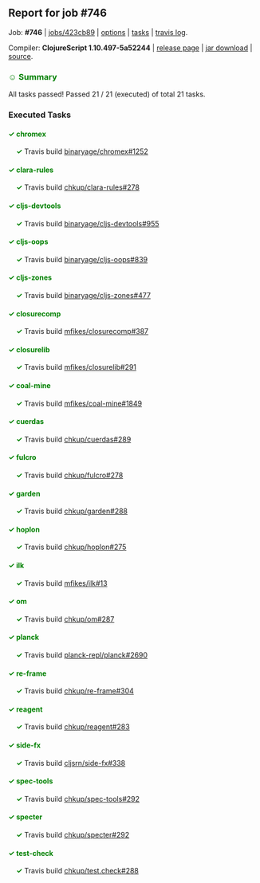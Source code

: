 ## Report for job #746

Job: **#746** | [jobs/423cb89](https://github.com/cljs-oss/canary/commit/423cb89e02e1115cc4f8dbea25c8d178fb4a0af8) | [options](options.edn) | [tasks](tasks.edn) | [travis log](https://travis-ci.org/cljs-oss/canary/builds/473247661).

Compiler: **ClojureScript 1.10.497-5a52244** | [release page](https://github.com/cljs-oss/canary/releases/tag/r1.10.497-5a52244) | [jar download](https://github.com/cljs-oss/canary/releases/download/r1.10.497-5a52244/clojurescript-1.10.497-5a52244.jar) | [source](https://github.com/clojure/clojurescript/commit/5a52244813e8351cead549de86e81b7b0032da85).

### <b style='color:green'>☺ Summary</b>

All tasks passed! Passed 21 / 21 (executed) of total 21 tasks.

### Executed Tasks

#### <b style='color:green'>&#x2713; chromex</b>
&nbsp;&nbsp;&nbsp;&nbsp;<b style='color:green'>&#x2713;</b> Travis build [binaryage/chromex#1252](https://travis-ci.org/binaryage/chromex/builds/473248713)<br>

#### <b style='color:green'>&#x2713; clara-rules</b>
&nbsp;&nbsp;&nbsp;&nbsp;<b style='color:green'>&#x2713;</b> Travis build [chkup/clara-rules#278](https://travis-ci.org/chkup/clara-rules/builds/473248715)<br>

#### <b style='color:green'>&#x2713; cljs-devtools</b>
&nbsp;&nbsp;&nbsp;&nbsp;<b style='color:green'>&#x2713;</b> Travis build [binaryage/cljs-devtools#955](https://travis-ci.org/binaryage/cljs-devtools/builds/473248719)<br>

#### <b style='color:green'>&#x2713; cljs-oops</b>
&nbsp;&nbsp;&nbsp;&nbsp;<b style='color:green'>&#x2713;</b> Travis build [binaryage/cljs-oops#839](https://travis-ci.org/binaryage/cljs-oops/builds/473248721)<br>

#### <b style='color:green'>&#x2713; cljs-zones</b>
&nbsp;&nbsp;&nbsp;&nbsp;<b style='color:green'>&#x2713;</b> Travis build [binaryage/cljs-zones#477](https://travis-ci.org/binaryage/cljs-zones/builds/473248723)<br>

#### <b style='color:green'>&#x2713; closurecomp</b>
&nbsp;&nbsp;&nbsp;&nbsp;<b style='color:green'>&#x2713;</b> Travis build [mfikes/closurecomp#387](https://travis-ci.org/mfikes/closurecomp/builds/473248725)<br>

#### <b style='color:green'>&#x2713; closurelib</b>
&nbsp;&nbsp;&nbsp;&nbsp;<b style='color:green'>&#x2713;</b> Travis build [mfikes/closurelib#291](https://travis-ci.org/mfikes/closurelib/builds/473248729)<br>

#### <b style='color:green'>&#x2713; coal-mine</b>
&nbsp;&nbsp;&nbsp;&nbsp;<b style='color:green'>&#x2713;</b> Travis build [mfikes/coal-mine#1849](https://travis-ci.org/mfikes/coal-mine/builds/473248731)<br>

#### <b style='color:green'>&#x2713; cuerdas</b>
&nbsp;&nbsp;&nbsp;&nbsp;<b style='color:green'>&#x2713;</b> Travis build [chkup/cuerdas#289](https://travis-ci.org/chkup/cuerdas/builds/473248737)<br>

#### <b style='color:green'>&#x2713; fulcro</b>
&nbsp;&nbsp;&nbsp;&nbsp;<b style='color:green'>&#x2713;</b> Travis build [chkup/fulcro#278](https://travis-ci.org/chkup/fulcro/builds/473248739)<br>

#### <b style='color:green'>&#x2713; garden</b>
&nbsp;&nbsp;&nbsp;&nbsp;<b style='color:green'>&#x2713;</b> Travis build [chkup/garden#288](https://travis-ci.org/chkup/garden/builds/473248741)<br>

#### <b style='color:green'>&#x2713; hoplon</b>
&nbsp;&nbsp;&nbsp;&nbsp;<b style='color:green'>&#x2713;</b> Travis build [chkup/hoplon#275](https://travis-ci.org/chkup/hoplon/builds/473248743)<br>

#### <b style='color:green'>&#x2713; ilk</b>
&nbsp;&nbsp;&nbsp;&nbsp;<b style='color:green'>&#x2713;</b> Travis build [mfikes/ilk#13](https://travis-ci.org/mfikes/ilk/builds/473248745)<br>

#### <b style='color:green'>&#x2713; om</b>
&nbsp;&nbsp;&nbsp;&nbsp;<b style='color:green'>&#x2713;</b> Travis build [chkup/om#287](https://travis-ci.org/chkup/om/builds/473248773)<br>

#### <b style='color:green'>&#x2713; planck</b>
&nbsp;&nbsp;&nbsp;&nbsp;<b style='color:green'>&#x2713;</b> Travis build [planck-repl/planck#2690](https://travis-ci.org/planck-repl/planck/builds/473248938)<br>

#### <b style='color:green'>&#x2713; re-frame</b>
&nbsp;&nbsp;&nbsp;&nbsp;<b style='color:green'>&#x2713;</b> Travis build [chkup/re-frame#304](https://travis-ci.org/chkup/re-frame/builds/473248929)<br>

#### <b style='color:green'>&#x2713; reagent</b>
&nbsp;&nbsp;&nbsp;&nbsp;<b style='color:green'>&#x2713;</b> Travis build [chkup/reagent#283](https://travis-ci.org/chkup/reagent/builds/473248896)<br>

#### <b style='color:green'>&#x2713; side-fx</b>
&nbsp;&nbsp;&nbsp;&nbsp;<b style='color:green'>&#x2713;</b> Travis build [cljsrn/side-fx#338](https://travis-ci.org/cljsrn/side-fx/builds/473248919)<br>

#### <b style='color:green'>&#x2713; spec-tools</b>
&nbsp;&nbsp;&nbsp;&nbsp;<b style='color:green'>&#x2713;</b> Travis build [chkup/spec-tools#292](https://travis-ci.org/chkup/spec-tools/builds/473248803)<br>

#### <b style='color:green'>&#x2713; specter</b>
&nbsp;&nbsp;&nbsp;&nbsp;<b style='color:green'>&#x2713;</b> Travis build [chkup/specter#292](https://travis-ci.org/chkup/specter/builds/473248881)<br>

#### <b style='color:green'>&#x2713; test-check</b>
&nbsp;&nbsp;&nbsp;&nbsp;<b style='color:green'>&#x2713;</b> Travis build [chkup/test.check#288](https://travis-ci.org/chkup/test.check/builds/473248921)<br>